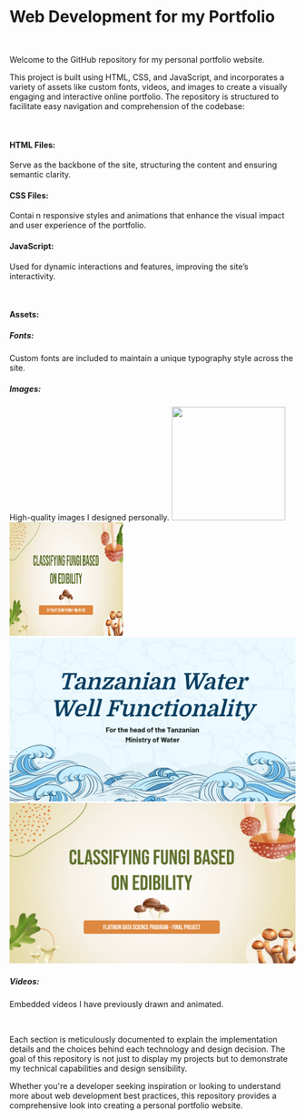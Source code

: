 # Web Development for my Portfolio

<br>

Welcome to the GitHub repository for my personal portfolio website. 


This project is built using HTML, CSS, and JavaScript, and incorporates a variety of assets like custom fonts, videos, and images to create a visually engaging and interactive online portfolio. The repository is structured to facilitate easy navigation and comprehension of the codebase:

<br>

#### HTML Files: 
Serve as the backbone of the site, structuring the content and ensuring semantic clarity.


#### CSS Files: 
Contai
n responsive styles and animations that enhance the visual impact and user experience of the portfolio.


#### JavaScript: 
Used for dynamic interactions and features, improving the site’s interactivity.

<br>

#### Assets:
##### Fonts: 
Custom fonts are included to maintain a unique typography style across the site.


##### Images: 
High-quality images I designed personally.
<img src="assets/iamges/ptww.png" width="200" height="200">
<img src="assets/images/pcnn.png" width="200" height="200">
![Optional Alt Text](assets/images/ptww.png)
![Optional Alt Text](assets/images/pcnn.png)

##### Videos: 
Embedded videos I have previously drawn and animated.

<br>

Each section is meticulously documented to explain the implementation details and the choices behind each technology and design decision. The goal of this repository is not just to display my projects but to demonstrate my technical capabilities and design sensibility. 

Whether you're a developer seeking inspiration or looking to understand more about web development best practices, this repository provides a comprehensive look into creating a personal portfolio website.
